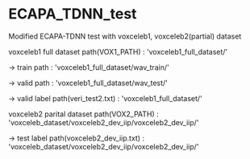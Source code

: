 # ECAPA_TDNN_test
Modified ECAPA-TDNN test with voxceleb1, voxceleb2(partial)  dataset

voxceleb1 full dataset path(VOX1_PATH) : 'voxceleb1_full_dataset/'

-> train path : 'voxceleb1_full_dataset/wav_train/'

-> valid path : 'voxceleb1_full_dataset/wav_test/'

-> valid label path(veri_test2.txt) : 'voxceleb1_full_dataset/'

voxceleb2 parital dataset path(VOX2_PATH) : 'voxceleb_dataset/voxceleb2_dev_iip/voxceleb2_dev_iip/'

-> test label path(voxceleb2_dev_iip.txt) : 'voxceleb_dataset/voxceleb2_dev_iip/voxceleb2_dev_iip/'  
